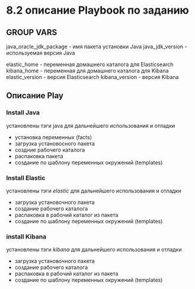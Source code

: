 # 8.2 описание Playbook по заданию

## GROUP VARS
java_oracle_jdk_package - имя пакета установки Java
java_jdk_version - используемая версия Java

elastic_home - переменная домашнего каталога для Elasticsearch
kibana_home - переменная для домашнего каталога для Kibana
elastic_version - версия Elasticsearch
kibana_version - версия Kibana

## Описание Play 

### Install Java
 установлены тэги java для дальнейшего использования и отладки 
 - установка переменных (facts)
 - загрузка установосного пакета
 - создние рабочего каталога
 - распаковка пакета
 - создание по шаблону переменных окружений (templates)

### Install Elastic
 установлены тэги *elastic* для дальнейшего использования и отладки 
 - загрузка установочного пакета 
 - создание рабочего каталога
 - распаковка в рабочий каталог из пакета
 - создание по шаблону переменных окружений (templates)

### install Kibana
 установлены тэги *kibana* для дальнейшего использования и отладки 
 - загрузка установочного пакета 
 - создание рабочего каталога
 - распаковка в рабочий каталог из пакета
 - создание по шаблону переменных окружений (templates)